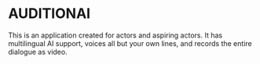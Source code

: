 # AUDITIONAI
This is an application created for actors and aspiring actors. It has multilingual AI support, voices all but your own lines, and records the entire dialogue as video.
